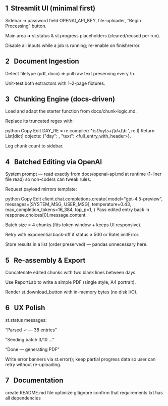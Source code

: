 ## 1  Streamlit UI (minimal first)
Sidebar ➜ password field OPENAI_API_KEY, file-uploader, “Begin Processing” button.

Main area ➜ st.status & st.progress placeholders (cleared/reused per run).

Disable all inputs while a job is running; re-enable on finish/error.

## 2  Document Ingestion
Detect filetype (pdf, docx) ⇒ pull raw text preserving every \n.

Unit-test both extractors with 1–2-page fixtures.

## 3  Chunking Engine (docs-driven)
Load and adapt the starter function from docs/chunk-logic.md.

Replace its truncated regex with:

python
Copy
Edit
DAY_RE = re.compile(r'^\s*Day\s+(\d+)\b.*', re.I)
Return List[dict] objects: {"day": <int>, "text": <full_entry_with_header>}.

Log chunk count to sidebar. 

## 4  Batched Editing via OpenAI
System prompt — read exactly from docs/openai-api.md at runtime (1-liner file read) so non-coders can tweak rules. 

Request payload mirrors template:

python
Copy
Edit
client.chat.completions.create(
    model="gpt-4.5-preview",
    messages=[SYSTEM_MSG, USER_MSG],
    temperature=0.43,
    max_completion_tokens=16_384,
    top_p=1,
)
Pass edited entry back in response.choices[0].message.content.

Batch size = 4 chunks (fits token window + keeps UI responsive).

Retry with exponential back-off if status ≥ 500 or RateLimitError.

Store results in a list (order preserved) — pandas unnecessary here.

## 5  Re-assembly & Export
Concatenate edited chunks with two blank lines between days.

Use ReportLab to write a simple PDF (single style, A4 portrait).

Render st.download_button with in-memory bytes (no disk I/O).

## 6  UX Polish
st.status messages:

“Parsed ✓ — 38 entries”

“Sending batch 3/10 …”

“Done — generating PDF”

Write error banners via st.error(); keep partial progress data so user can retry without re-uploading.


## 7  Documentation
create README.md file
optimize gitignore
confirm that requirements.txt has all dependencies
